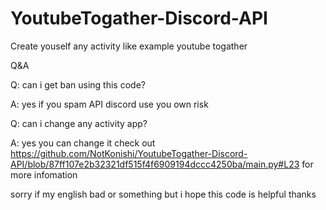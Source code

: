 # YoutubeTogather-Discord-API
Create youself any activity like example youtube togather 

Q&A

Q: can i get ban using this code?

A: yes if you spam API discord use you own risk

Q: can i change any activity app?

A: yes you can change it check out https://github.com/NotKonishi/YoutubeTogather-Discord-API/blob/87ff107e2b32321df515f4f6909194dccc4250ba/main.py#L23 for more infomation




sorry if my english bad or something but i hope this code is helpful thanks

